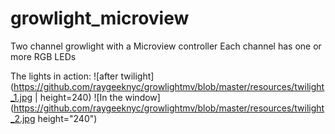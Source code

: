 # growlight_microview
Two channel growlight with a Microview controller
Each channel has one or more RGB LEDs

The lights in action:
![after twilight](https://github.com/raygeeknyc/growlightmv/blob/master/resources/twilight_1.jpg | height=240)
![In the window](https://github.com/raygeeknyc/growlightmv/blob/master/resources/twilight_2.jpg height="240")
